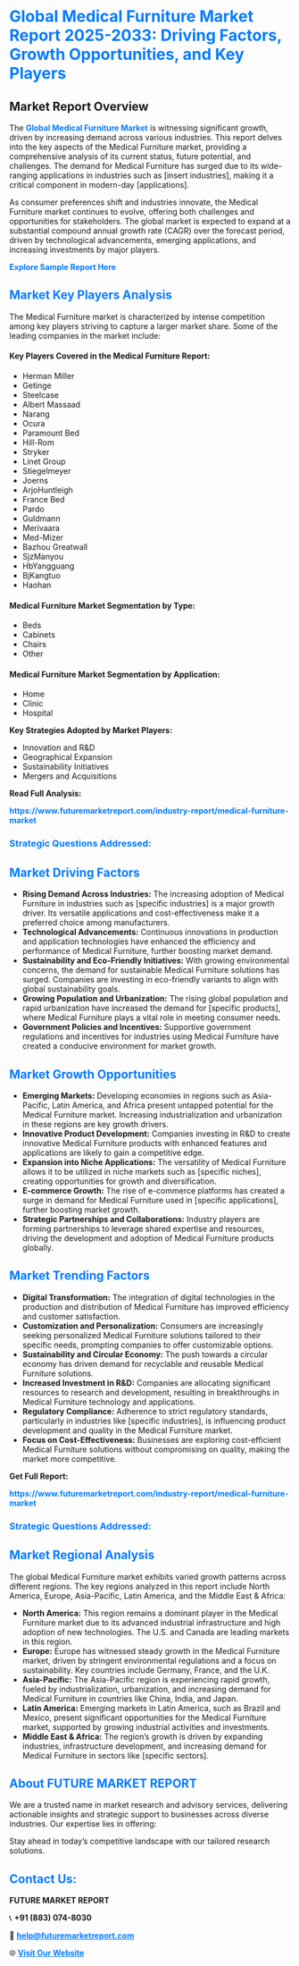 <h1 style="color: #007BFF;">Global Medical Furniture Market Report 2025-2033: Driving Factors, Growth Opportunities, and Key Players</h1>

<section id="overview">
<h2>Market Report Overview</h2>
<p>The <a href="https://www.futuremarketreport.com/industry-report/medical-furniture-market" style="color: #007BFF; text-decoration: none;"><strong>Global Medical Furniture Market</strong></a> is witnessing significant growth, driven by increasing demand across various industries. This report delves into the key aspects of the Medical Furniture market, providing a comprehensive analysis of its current status, future potential, and challenges. The demand for Medical Furniture has surged due to its wide-ranging applications in industries such as [insert industries], making it a critical component in modern-day [applications].</p>
<p>As consumer preferences shift and industries innovate, the Medical Furniture market continues to evolve, offering both challenges and opportunities for stakeholders. The global market is expected to expand at a substantial compound annual growth rate (CAGR) over the forecast period, driven by technological advancements, emerging applications, and increasing investments by major players.</p>
</section>

<section id="overview">
<p><a href="https://www.futuremarketreport.com/request-sample/reportId=44000" style="color: #007BFF; text-decoration: none;"><strong>Explore Sample Report Here</strong></a></p>
</section>

<section id="key-players">
<h2 style="color: #007BFF;">Market Key Players Analysis</h2>
<p>The Medical Furniture market is characterized by intense competition among key players striving to capture a larger market share. Some of the leading companies in the market include:</p>
<h4>Key Players Covered in the Medical Furniture Report:</h4>
<ul><li>Herman Miller</li><li>Getinge</li><li>Steelcase</li><li>Albert Massaad</li><li>Narang</li><li>Ocura</li><li>Paramount Bed</li><li>Hill-Rom</li><li>Stryker</li><li>Linet Group</li><li>Stiegelmeyer</li><li>Joerns</li><li>ArjoHuntleigh</li><li>France Bed</li><li>Pardo</li><li>Guldmann</li><li>Merivaara</li><li>Med-Mizer</li><li>Bazhou Greatwall</li><li>SjzManyou</li><li>HbYangguang</li><li>BjKangtuo</li><li>Haohan</li></ul>
<h4>Medical Furniture Market Segmentation by Type:</h4>
<ul><li>Beds</li><li>Cabinets</li><li>Chairs</li><li>Other</li></ul>

<h4>Medical Furniture Market Segmentation by Application:</h4>
<ul><li>Home</li><li>Clinic</li><li>Hospital</li></ul>
<p><strong>Key Strategies Adopted by Market Players:</strong></p>
<ul>
<li>Innovation and R&D</li>
<li>Geographical Expansion</li>
<li>Sustainability Initiatives</li>
<li>Mergers and Acquisitions</li>
</ul>
</section>

<section>
<p><strong>Read Full Analysis: </strong></p><a href="https://www.futuremarketreport.com/industry-report/medical-furniture-market" style="color: #007BFF; text-decoration: none;"><strong>https://www.futuremarketreport.com/industry-report/medical-furniture-market</strong></a>
<h3 style="color: #007BFF;">Strategic Questions Addressed:</h3>
</section>

<section id="driving-factors">
<h2 style="color: #007BFF;">Market Driving Factors</h2>
<ul>
<li><strong>Rising Demand Across Industries:</strong> The increasing adoption of Medical Furniture in industries such as [specific industries] is a major growth driver. Its versatile applications and cost-effectiveness make it a preferred choice among manufacturers.</li>
<li><strong>Technological Advancements:</strong> Continuous innovations in production and application technologies have enhanced the efficiency and performance of Medical Furniture, further boosting market demand.</li>
<li><strong>Sustainability and Eco-Friendly Initiatives:</strong> With growing environmental concerns, the demand for sustainable Medical Furniture solutions has surged. Companies are investing in eco-friendly variants to align with global sustainability goals.</li>
<li><strong>Growing Population and Urbanization:</strong> The rising global population and rapid urbanization have increased the demand for [specific products], where Medical Furniture plays a vital role in meeting consumer needs.</li>
<li><strong>Government Policies and Incentives:</strong> Supportive government regulations and incentives for industries using Medical Furniture have created a conducive environment for market growth.</li>
</ul>
</section>

<section id="growth-opportunities">
<h2 style="color: #007BFF;">Market Growth Opportunities</h2>
<ul>
<li><strong>Emerging Markets:</strong> Developing economies in regions such as Asia-Pacific, Latin America, and Africa present untapped potential for the Medical Furniture market. Increasing industrialization and urbanization in these regions are key growth drivers.</li>
<li><strong>Innovative Product Development:</strong> Companies investing in R&D to create innovative Medical Furniture products with enhanced features and applications are likely to gain a competitive edge.</li>
<li><strong>Expansion into Niche Applications:</strong> The versatility of Medical Furniture allows it to be utilized in niche markets such as [specific niches], creating opportunities for growth and diversification.</li>
<li><strong>E-commerce Growth:</strong> The rise of e-commerce platforms has created a surge in demand for Medical Furniture used in [specific applications], further boosting market growth.</li>
<li><strong>Strategic Partnerships and Collaborations:</strong> Industry players are forming partnerships to leverage shared expertise and resources, driving the development and adoption of Medical Furniture products globally.</li>
</ul>
</section>

<section id="trending-factors">
<h2 style="color: #007BFF;">Market Trending Factors</h2>
<ul>
<li><strong>Digital Transformation:</strong> The integration of digital technologies in the production and distribution of Medical Furniture has improved efficiency and customer satisfaction.</li>
<li><strong>Customization and Personalization:</strong> Consumers are increasingly seeking personalized Medical Furniture solutions tailored to their specific needs, prompting companies to offer customizable options.</li>
<li><strong>Sustainability and Circular Economy:</strong> The push towards a circular economy has driven demand for recyclable and reusable Medical Furniture solutions.</li>
<li><strong>Increased Investment in R&D:</strong> Companies are allocating significant resources to research and development, resulting in breakthroughs in Medical Furniture technology and applications.</li>
<li><strong>Regulatory Compliance:</strong> Adherence to strict regulatory standards, particularly in industries like [specific industries], is influencing product development and quality in the Medical Furniture market.</li>
<li><strong>Focus on Cost-Effectiveness:</strong> Businesses are exploring cost-efficient Medical Furniture solutions without compromising on quality, making the market more competitive.</li>
</ul>
</section>

<section>
<p><strong>Get Full Report: </strong></p><a href="https://www.futuremarketreport.com/industry-report/medical-furniture-market" style="color: #007BFF; text-decoration: none;"><strong>https://www.futuremarketreport.com/industry-report/medical-furniture-market</strong></a>
<h3 style="color: #007BFF;">Strategic Questions Addressed:</h3>
</section>


<section id="regional-analysis">
<h2 style="color: #007BFF;">Market Regional Analysis</h2>
<p>The global Medical Furniture market exhibits varied growth patterns across different regions. The key regions analyzed in this report include North America, Europe, Asia-Pacific, Latin America, and the Middle East & Africa:</p>
<ul>
<li><strong>North America:</strong> This region remains a dominant player in the Medical Furniture market due to its advanced industrial infrastructure and high adoption of new technologies. The U.S. and Canada are leading markets in this region.</li>
<li><strong>Europe:</strong> Europe has witnessed steady growth in the Medical Furniture market, driven by stringent environmental regulations and a focus on sustainability. Key countries include Germany, France, and the U.K.</li>
<li><strong>Asia-Pacific:</strong> The Asia-Pacific region is experiencing rapid growth, fueled by industrialization, urbanization, and increasing demand for Medical Furniture in countries like China, India, and Japan.</li>
<li><strong>Latin America:</strong> Emerging markets in Latin America, such as Brazil and Mexico, present significant opportunities for the Medical Furniture market, supported by growing industrial activities and investments.</li>
<li><strong>Middle East & Africa:</strong> The region’s growth is driven by expanding industries, infrastructure development, and increasing demand for Medical Furniture in sectors like [specific sectors].</li>
</ul>
</section>

<footer>
<h2 style="color: #007BFF;">About FUTURE MARKET REPORT</h2>
<p>We are a trusted name in market research and advisory services, delivering actionable insights and strategic support to businesses across diverse industries. Our expertise lies in offering:</p>

<p>Stay ahead in today’s competitive landscape with our tailored research solutions.</p>

<h2 style="color: #007BFF;">Contact Us:</h2>
<p><strong>FUTURE MARKET REPORT</strong></p>
<p>📞 <strong>+91 (883) 074-8030</strong></p>
<p>📧 <strong><a href="mailto:help@futuremarketreport.com" style="color: #007BFF;">help@futuremarketreport.com</a></strong></p>
<p>🌐 <strong><a href="https://www.futuremarketreport.com/" style="color: #007BFF;">Visit Our Website</a></strong></p>
</footer>